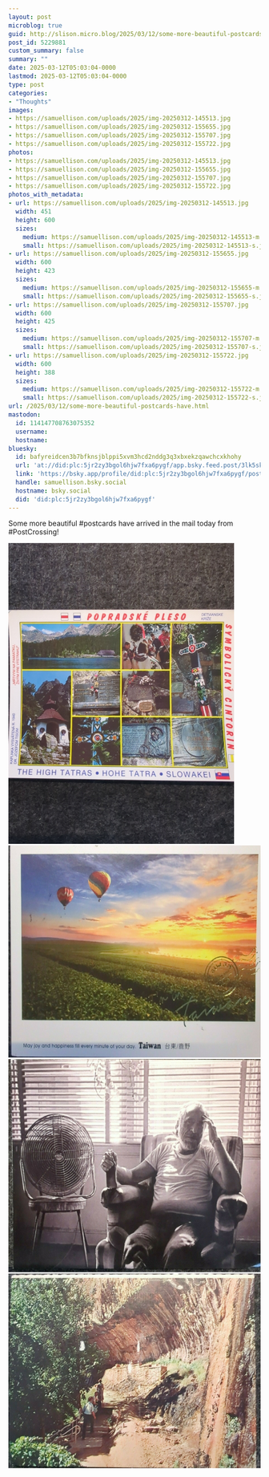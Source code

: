 ```yaml
---
layout: post
microblog: true
guid: http://slison.micro.blog/2025/03/12/some-more-beautiful-postcards-have.html
post_id: 5229881
custom_summary: false
summary: ""
date: 2025-03-12T05:03:04-0000
lastmod: 2025-03-12T05:03:04-0000
type: post
categories:
- "Thoughts"
images:
- https://samuellison.com/uploads/2025/img-20250312-145513.jpg
- https://samuellison.com/uploads/2025/img-20250312-155655.jpg
- https://samuellison.com/uploads/2025/img-20250312-155707.jpg
- https://samuellison.com/uploads/2025/img-20250312-155722.jpg
photos:
- https://samuellison.com/uploads/2025/img-20250312-145513.jpg
- https://samuellison.com/uploads/2025/img-20250312-155655.jpg
- https://samuellison.com/uploads/2025/img-20250312-155707.jpg
- https://samuellison.com/uploads/2025/img-20250312-155722.jpg
photos_with_metadata:
- url: https://samuellison.com/uploads/2025/img-20250312-145513.jpg
  width: 451
  height: 600
  sizes:
    medium: https://samuellison.com/uploads/2025/img-20250312-145513-m.jpg
    small: https://samuellison.com/uploads/2025/img-20250312-145513-s.jpg
- url: https://samuellison.com/uploads/2025/img-20250312-155655.jpg
  width: 600
  height: 423
  sizes:
    medium: https://samuellison.com/uploads/2025/img-20250312-155655-m.jpg
    small: https://samuellison.com/uploads/2025/img-20250312-155655-s.jpg
- url: https://samuellison.com/uploads/2025/img-20250312-155707.jpg
  width: 600
  height: 425
  sizes:
    medium: https://samuellison.com/uploads/2025/img-20250312-155707-m.jpg
    small: https://samuellison.com/uploads/2025/img-20250312-155707-s.jpg
- url: https://samuellison.com/uploads/2025/img-20250312-155722.jpg
  width: 600
  height: 388
  sizes:
    medium: https://samuellison.com/uploads/2025/img-20250312-155722-m.jpg
    small: https://samuellison.com/uploads/2025/img-20250312-155722-s.jpg
url: /2025/03/12/some-more-beautiful-postcards-have.html
mastodon:
  id: 114147708763075352
  username: 
  hostname: 
bluesky:
  id: bafyreidcen3b7bfknsjblppi5xvm3hcd2nddg3q3xbxekzqawchcxkhohy
  url: 'at://did:plc:5jr2zy3bgol6hjw7fxa6pygf/app.bsky.feed.post/3lk5skjg5zx2e'
  link: 'https://bsky.app/profile/did:plc:5jr2zy3bgol6hjw7fxa6pygf/post/3lk5skjg5zx2e'
  handle: samuellison.bsky.social
  hostname: bsky.social
  did: 'did:plc:5jr2zy3bgol6hjw7fxa6pygf'
---
```

Some more beautiful #postcards have arrived in the mail today from #PostCrossing!

<img src="uploads/2025/img-20250312-145513.jpg" width="451" height="600" alt=""><img src="uploads/2025/img-20250312-155655.jpg" width="600" height="423" alt=""><img src="uploads/2025/img-20250312-155707.jpg" width="600" height="425" alt=""><img src="uploads/2025/img-20250312-155722.jpg" width="600" height="388" alt="">
